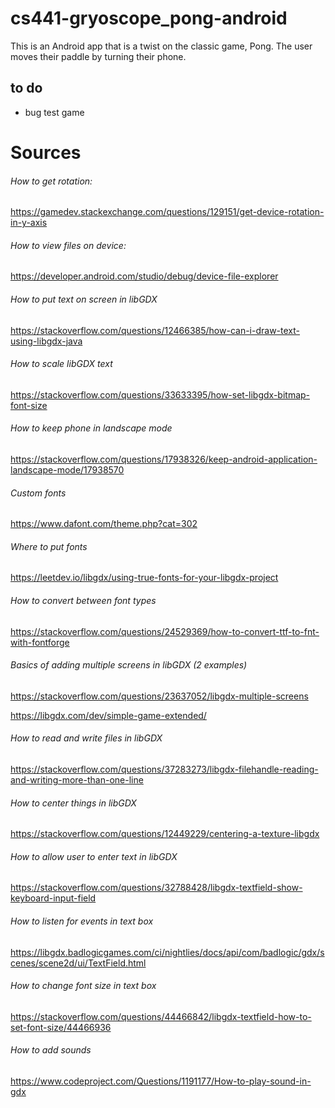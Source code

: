 # cs441-gryoscope_pong-android

This is an Android app that is a twist on the classic game, Pong. The user moves their paddle by turning their phone.

## to do
- bug test game

# Sources

###### How to get rotation:
https://gamedev.stackexchange.com/questions/129151/get-device-rotation-in-y-axis

###### How to view files on device:
https://developer.android.com/studio/debug/device-file-explorer

###### How to put text on screen in libGDX
https://stackoverflow.com/questions/12466385/how-can-i-draw-text-using-libgdx-java

###### How to scale libGDX text
https://stackoverflow.com/questions/33633395/how-set-libgdx-bitmap-font-size

###### How to keep phone in landscape mode
https://stackoverflow.com/questions/17938326/keep-android-application-landscape-mode/17938570

###### Custom fonts
https://www.dafont.com/theme.php?cat=302

###### Where to put fonts
https://leetdev.io/libgdx/using-true-fonts-for-your-libgdx-project

###### How to convert between font types
https://stackoverflow.com/questions/24529369/how-to-convert-ttf-to-fnt-with-fontforge

###### Basics of adding multiple screens in libGDX (2 examples)
https://stackoverflow.com/questions/23637052/libgdx-multiple-screens

https://libgdx.com/dev/simple-game-extended/

###### How to read and write files in libGDX
https://stackoverflow.com/questions/37283273/libgdx-filehandle-reading-and-writing-more-than-one-line

###### How to center things in libGDX
https://stackoverflow.com/questions/12449229/centering-a-texture-libgdx

###### How to allow user to enter text in libGDX
https://stackoverflow.com/questions/32788428/libgdx-textfield-show-keyboard-input-field

###### How to listen for events in text box
https://libgdx.badlogicgames.com/ci/nightlies/docs/api/com/badlogic/gdx/scenes/scene2d/ui/TextField.html

###### How to change font size in text box
https://stackoverflow.com/questions/44466842/libgdx-textfield-how-to-set-font-size/44466936

###### How to add sounds
https://www.codeproject.com/Questions/1191177/How-to-play-sound-in-gdx
